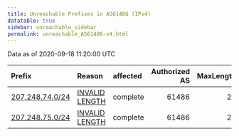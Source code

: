 ```yaml
---
title: Unreachable Prefixes in AS61486 (IPv4)
datatable: true
sidebar: unreachable_sidebar
permalink: unreachable_AS61486-v4.html
---
```


Data as of 2020-09-18 11:20:00 UTC


<div class="datatable-begin"></div>

| Prefix                                                   | Reason                                                                                                    | affected   |   Authorized AS |   MaxLength | Anchor                                         |   unreachable /24s |
|:---------------------------------------------------------|:----------------------------------------------------------------------------------------------------------|:-----------|----------------:|------------:|:-----------------------------------------------|-------------------:|
| [207.248.74.0/24](https://stat.ripe.net/207.248.74.0/24) | [INVALID LENGTH](https://rpki-validator.ripe.net/announcement-preview?asn=AS61486&prefix=207.248.74.0/24) | complete   |           61486 |          23 | [LACNIC](unreachable_LACNIC_RPKI_Root-v4.html) |                  1 |
| [207.248.75.0/24](https://stat.ripe.net/207.248.75.0/24) | [INVALID LENGTH](https://rpki-validator.ripe.net/announcement-preview?asn=AS61486&prefix=207.248.75.0/24) | complete   |           61486 |          23 | [LACNIC](unreachable_LACNIC_RPKI_Root-v4.html) |                  1 |

<div class="datatable-end"></div>
